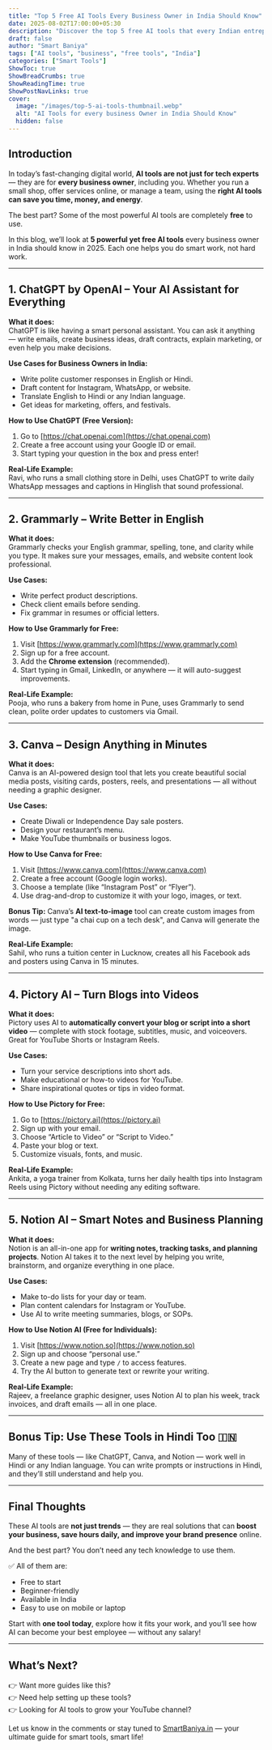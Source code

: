 ```yaml
---
title: "Top 5 Free AI Tools Every Business Owner in India Should Know"
date: 2025-08-02T17:00:00+05:30
description: "Discover the top 5 free AI tools that every Indian entrepreneur should use to save time, grow their business, and stay ahead in 2025."
draft: false
author: "Smart Baniya"
tags: ["AI tools", "business", "free tools", "India"]
categories: ["Smart Tools"]
ShowToc: true
ShowBreadCrumbs: true
ShowReadingTime: true
ShowPostNavLinks: true
cover:
  image: "/images/top-5-ai-tools-thumbnail.webp"
  alt: "AI Tools for every business Owner in India Should Know"
  hidden: false
---
```


## Introduction

In today’s fast-changing digital world, **AI tools are not just for tech experts** — they are for **every business owner**, including you. Whether you run a small shop, offer services online, or manage a team, using the **right AI tools can save you time, money, and energy**.

The best part? Some of the most powerful AI tools are completely **free** to use.

In this blog, we’ll look at **5 powerful yet free AI tools** every business owner in India should know in 2025. Each one helps you do smart work, not hard work.

---

## 1. **ChatGPT by OpenAI** – Your AI Assistant for Everything

**What it does:**  
ChatGPT is like having a smart personal assistant. You can ask it anything — write emails, create business ideas, draft contracts, explain marketing, or even help you make decisions.

**Use Cases for Business Owners in India:**
- Write polite customer responses in English or Hindi.
- Draft content for Instagram, WhatsApp, or website.
- Translate English to Hindi or any Indian language.
- Get ideas for marketing, offers, and festivals.

**How to Use ChatGPT (Free Version):**
1. Go to [https://chat.openai.com](https://chat.openai.com)
2. Create a free account using your Google ID or email.
3. Start typing your question in the box and press enter!

**Real-Life Example:**  
Ravi, who runs a small clothing store in Delhi, uses ChatGPT to write daily WhatsApp messages and captions in Hinglish that sound professional.

---

## 2. **Grammarly** – Write Better in English

**What it does:**  
Grammarly checks your English grammar, spelling, tone, and clarity while you type. It makes sure your messages, emails, and website content look professional.

**Use Cases:**
- Write perfect product descriptions.
- Check client emails before sending.
- Fix grammar in resumes or official letters.

**How to Use Grammarly for Free:**
1. Visit [https://www.grammarly.com](https://www.grammarly.com)
2. Sign up for a free account.
3. Add the **Chrome extension** (recommended).
4. Start typing in Gmail, LinkedIn, or anywhere — it will auto-suggest improvements.

**Real-Life Example:**  
Pooja, who runs a bakery from home in Pune, uses Grammarly to send clean, polite order updates to customers via Gmail.

---

## 3. **Canva** – Design Anything in Minutes

**What it does:**  
Canva is an AI-powered design tool that lets you create beautiful social media posts, visiting cards, posters, reels, and presentations — all without needing a graphic designer.

**Use Cases:**
- Create Diwali or Independence Day sale posters.
- Design your restaurant’s menu.
- Make YouTube thumbnails or business logos.

**How to Use Canva for Free:**
1. Visit [https://www.canva.com](https://www.canva.com)
2. Create a free account (Google login works).
3. Choose a template (like “Instagram Post” or “Flyer”).
4. Use drag-and-drop to customize it with your logo, images, or text.

**Bonus Tip:** Canva’s **AI text-to-image** tool can create custom images from words — just type "a chai cup on a tech desk", and Canva will generate the image.

**Real-Life Example:**  
Sahil, who runs a tuition center in Lucknow, creates all his Facebook ads and posters using Canva in 15 minutes.

---

## 4. **Pictory AI** – Turn Blogs into Videos

**What it does:**  
Pictory uses AI to **automatically convert your blog or script into a short video** — complete with stock footage, subtitles, music, and voiceovers. Great for YouTube Shorts or Instagram Reels.

**Use Cases:**
- Turn your service descriptions into short ads.
- Make educational or how-to videos for YouTube.
- Share inspirational quotes or tips in video format.

**How to Use Pictory for Free:**
1. Go to [https://pictory.ai](https://pictory.ai)
2. Sign up with your email.
3. Choose “Article to Video” or “Script to Video.”
4. Paste your blog or text.
5. Customize visuals, fonts, and music.

**Real-Life Example:**  
Ankita, a yoga trainer from Kolkata, turns her daily health tips into Instagram Reels using Pictory without needing any editing software.

---

## 5. **Notion AI** – Smart Notes and Business Planning

**What it does:**  
Notion is an all-in-one app for **writing notes, tracking tasks, and planning projects**. Notion AI takes it to the next level by helping you write, brainstorm, and organize everything in one place.

**Use Cases:**
- Make to-do lists for your day or team.
- Plan content calendars for Instagram or YouTube.
- Use AI to write meeting summaries, blogs, or SOPs.

**How to Use Notion AI (Free for Individuals):**
1. Visit [https://www.notion.so](https://www.notion.so)
2. Sign up and choose “personal use.”
3. Create a new page and type `/` to access features.
4. Try the AI button to generate text or rewrite your writing.

**Real-Life Example:**  
Rajeev, a freelance graphic designer, uses Notion AI to plan his week, track invoices, and draft emails — all in one place.

---

## Bonus Tip: Use These Tools in Hindi Too 🇮🇳

Many of these tools — like ChatGPT, Canva, and Notion — work well in Hindi or any Indian language. You can write prompts or instructions in Hindi, and they’ll still understand and help you.

---

## Final Thoughts

These AI tools are **not just trends** — they are real solutions that can **boost your business, save hours daily, and improve your brand presence** online.

And the best part? You don’t need any tech knowledge to use them.

✅ All of them are:
- Free to start  
- Beginner-friendly  
- Available in India  
- Easy to use on mobile or laptop  

Start with **one tool today**, explore how it fits your work, and you’ll see how AI can become your best employee — without any salary!

---

## What’s Next?

👉 Want more guides like this?  
👉 Need help setting up these tools?  
👉 Looking for AI tools to grow your YouTube channel?

Let us know in the comments or stay tuned to [SmartBaniya.in](https://smartbaniya.in) — your ultimate guide for smart tools, smart life!

